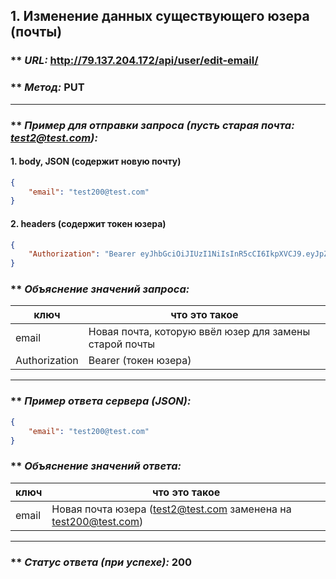 ## 1. Изменение данных существующего юзера (почты)

### ** _URL:_ http://79.137.204.172/api/user/edit-email/

### ** _Метод:_ PUT

<hr>

### ** _Пример для отправки запроса (пусть старая почта: test2@test.com):_

#### 1. body, JSON (содержит новую почту)

```json
{
    "email": "test200@test.com"
}
```

#### 2. headers (содержит токен юзера)

```json
{
    "Authorization": "Bearer eyJhbGciOiJIUzI1NiIsInR5cCI6IkpXVCJ9.eyJpZCI6NSwiZXhwIjoxNzA2MjE5MjMyfQ.yMy6RiCFvhitLZ0IavmQS4P_O1-ksLQgaA8JsB3LLl0"
}
```

### ** _Объяснение значений запроса:_

| ключ          | что это такое                                          |
|---------------|--------------------------------------------------------|
| email         | Новая почта, которую ввёл юзер для замены старой почты |
| Authorization | Bearer (токен юзера)                                   |

<hr>

### ** _Пример ответа сервера (JSON):_

```json
{
    "email": "test200@test.com"
}
```

### ** _Объяснение значений ответа:_

| ключ  | что это такое                                                   |
|-------|-----------------------------------------------------------------|
| email | Новая почта юзера (test2@test.com заменена на test200@test.com) |

<hr>

### ** _Статус ответа (при успехе):_ 200
